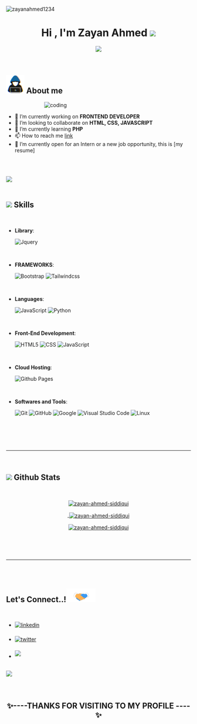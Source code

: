 <p align="left"> <img src="https://komarev.com/ghpvc/?username=zayanahmed1234&label=Profile%20views&color=0e75b6&style=flat" alt="zayanahmed1234" /> </p>
<h1 align="center"><b>Hi , I'm Zayan Ahmed </b><img src="https://media.giphy.com/media/hvRJCLFzcasrR4ia7z/giphy.gif" width="35"></h1>
<!--  -->


<p align="center">
  <a href="https://github.com/DenverCoder1/readme-typing-svg"><img src="https://readme-typing-svg.herokuapp.com?font=Time+New+Roman&color=cyan&size=25&center=true&vCenter=true&width=600&height=100&lines=Welcome+To+My+GitHub+Profile..&hearts;++;Passionate+Front-End+Developer,;Computer+Science+Student,;Active+Learner/Researcher,;Love+to+learn+new+stuffs..<3"></a>
</p>


<br>



	
## <picture><img src = "https://github.com/0xAbdulKhalid/0xAbdulKhalid/raw/main/assets/mdImages/about_me.gif" width = 50px></picture> **About me**

<img align='right' alt='coding' width='400' src='https://media.tenor.com/2uyENRmiUt0AAAAC/coding.gif'>

<br>

- 🔭 I’m currently working on **FRONTEND DEVELOPER**
- 👯 I’m looking to collaborate on **HTML, CSS, JAVASCRIPT**
- 🌱 I’m currently learning **PHP**
- 📫 How to reach me [link](Ghazifayaiz123@gmail.com)
- 🏦 I’m currently open for an Intern or a new job opportunity, this is [my resume]

<br><br>

<img src="https://user-images.githubusercontent.com/73097560/115834477-dbab4500-a447-11eb-908a-139a6edaec5c.gif"><br><br>

## <img src="https://media2.giphy.com/media/QssGEmpkyEOhBCb7e1/giphy.gif?cid=ecf05e47a0n3gi1bfqntqmob8g9aid1oyj2wr3ds3mg700bl&rid=giphy.gif" width ="25"><b> Skills</b>
<br>

<p align="center">



   - **Library**:
        
       ![Jquery](https://img.shields.io/badge/jQuery-%230769AD.svg?style=for-the-badge&logo=jquery&logoColor=white)

   

<br> 

  - **FRAMEWORKS**:
    
     ![Bootstrap](https://img.shields.io/badge/bootstrap-%232370ED.svg?style=for-the-badge&logo=bootstrap&logoColor=white)
     ![Tailwindcss](https://img.shields.io/badge/Tailwindcss-%232370ED.svg?style=for-the-badge&logo=Tailwindcss&logoColor=white)

   

<br>  

- **Languages**:
     
    ![JavaScript](https://img.shields.io/badge/JavaScript%20-%23F7DF1E.svg?style=for-the-badge&logo=javascript&logoColor=black)
    ![Python](https://img.shields.io/badge/Python%20-%2314354C.svg?style=for-the-badge&logo=python&logoColor=white)

<br>   
    
- **Front-End Development**:

   ![HTML5](https://img.shields.io/badge/HTML5%20-%23E34F26.svg?style=for-the-badge&logo=html5&logoColor=white)
   ![CSS](https://img.shields.io/badge/CSS%20-%231572B6.svg?style=for-the-badge&logo=css3&logoColor=white)
   ![JavaScript](https://img.shields.io/badge/JavaScript%20-%23F7DF1E.svg?style=for-the-badge&logo=javascript&logoColor=black)

<br>

- **Cloud Hosting**:

    ![Github Pages](https://img.shields.io/badge/GitHub%20Pages-%23327FC7.svg?style=for-the-badge&logo=github&logoColor=white)
    
<br>

- **Softwares and Tools**:

    ![Git](https://img.shields.io/badge/git-%23F05033.svg?style=for-the-badge&logo=git&logoColor=white)
    ![GitHub](https://img.shields.io/badge/github-%23121011.svg?style=for-the-badge&logo=github&logoColor=white)
    ![Google](https://img.shields.io/badge/google-%234285F4.svg?style=for-the-badge&logo=google&logoColor=white)
    ![Visual Studio Code](https://img.shields.io/badge/Visual%20Studio%20Code-0078d7.svg?style=for-the-badge&logo=visual-studio-code&logoColor=white)
    ![Linux](https://img.shields.io/badge/Linux-FCC624?style=for-the-badge&logo=linux&logoColor=black) 

<br>

</p>
<br>
<br>

-----

<br>


## <img src="https://media.giphy.com/media/iY8CRBdQXODJSCERIr/giphy.gif" width="35"><b> Github Stats </b>
<br>

<div align="center">

<a href="https://github.com/Zayan-Ahmed-Siddiqui/">
  <p><img align="center" src="https://github-readme-stats.vercel.app/api/top-langs?username=zayan-ahmed-siddiqui&show_icons=true&locale=en&layout=compact" alt="zayan-ahmed-siddiqui"/>
  </p>
    <p>&nbsp;<img align="center" src="https://github-readme-stats.vercel.app/api?username=zayan-ahmed-siddiqui&show_icons=true&locale=en" alt="zayan-ahmed-siddiqui" /></p>
    <p><img align="center" src="https://github-readme-streak-stats.herokuapp.com/?user=zayan-ahmed-siddiqui&" alt="zayan-ahmed-siddiqui" /></p>
</a>
</div>

<br>
<br>
<br>

-----

<br>
<br>

## <b> Let's Connect..!</b><img src="https://github.com/0xAbdulKhalid/0xAbdulKhalid/raw/main/assets/mdImages/handshake.gif" width ="80">
<br>
<div align='left'>

<ul>

<li>
<a href="https://linkedin.com/in/0xabdulkhalid" target="_blank">
<img src="https://img.shields.io/badge/linkedin:  ZAYAN AHMED-%2300acee.svg?color=405DE6&style=for-the-badge&logo=linkedin&logoColor=white" alt=linkedin style="margin-bottom: 5px;"/>
</a>
</li>

<br>

<li>
<a href="https://twitter.com/0xabdulkhalid" target="_blank">
<img src="https://img.shields.io/badge/twitter:  ZAYAN AHMED-%2300acee.svg?color=1DA1F2&style=for-the-badge&logo=twitter&logoColor=white" alt=twitter style="margin-bottom: 5px;"/>
</a>
</li>

<br>

<li>
<a href="mailto:0xabdulkhalid@gmail.com" target="_blank">
<img src="https://img.shields.io/badge/gmail:  ZAYAN AHMED-%23EA4335.svg?style=for-the-badge&logo=gmail&logoColor=white" t=mail style="margin-bottom: 5px;" />
</a>
</li>
	
</ul>
</div>

<br>
<img src="https://user-images.githubusercontent.com/73097560/115834477-dbab4500-a447-11eb-908a-139a6edaec5c.gif">
<br>
<br>
<br>

<div align='center'>

## <b>✨----THANKS FOR VISITING TO MY PROFILE ----✨</b>

</div>
 
